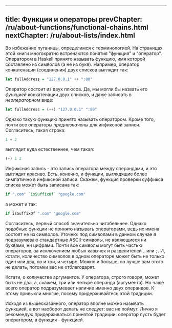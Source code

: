 ----
title: Функции и операторы
prevChapter: /ru/about-functions/functional-chains.html
nextChapter: /ru/about-lists/index.html
----

Во избежание путаницы, определимся с терминологией. На страницах этой книги многократно встречаются понятия "функция" и "оператор". Оператором в Haskell принято называть функцию, имя которой составлено из символов (а не из букв). Например, оператор конкатенации (соединения) двух списков выглядит так:

```haskell
let fullAddress = "127.0.0.1" ++ ":80"
```

Оператор состоит из двух плюсов. Да, мы могли бы назвать его *функцией* конкатенации двух списков, и даже записать в *неоператорном* виде:

```haskell
let fullAddress = (++) "127.0.0.1" ":80"
```

Однако такую функцию принято называть оператором. Кроме того, почти все операторы *предназначены* для инфиксной записи. Согласитесь, такая строка:

```haskell
1 + 2
```

выглядит куда естественнее, чем такая:

```haskell
(+) 1 2
```

Инфиксная запись - это запись оператора между операндами, и это выглядит красиво. Есть, конечно, и функции, выглядящие более симпатично в инфиксной записи. Скажем, функция проверки суффикса списка может быть записана так:

```haskell
if ".com" `isSuffixOf` "google.com"
```

а может и так:

```haskell
if isSuffixOf ".com" "google.com"
```

Согласитесь, первый способ значительно читабельнее. Однако подобные функции не принято называть операторами, ведь их имена состоят не из символов. Уточню: под символами в данном случае я подразумеваю стандартные ASCII-символы, не являющиеся ни буквами, ни цифрами. Почти все символы могут быть частью операторов, за исключением любых кавычек и разделителей `,` или `;`. И, кстати, количество символов в одном операторе может быть не только один или два, но и три, и четыре. Можно и больше, но лучше вам этого не делать, потомки вас не отблагодарят.

Кстати, о количестве аргументов. У оператора, строго говоря, может быть не два, а, скажем, три или четыре операнда (аргумента). Но чаще всего оператор подразумевает наличие именно двух операндов. К этому привыкли многие, посему придерживайтесь этой традиции.

Исходя из вышесказанного, оператор вполне можно называть функцией, а вот наоборот делать не следует: вас не поймут. Лично я рекомендую придерживаться принятой традиции: оператор пусть будет оператором, а функция - функцией.


